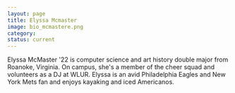 ```yaml
---
layout: page
title: Elyssa Mcmaster
image: bio_mcmastere.png
category:
status: current
---
```


Elyssa McMaster '22 is computer science and art history double major from Roanoke, Virginia. On campus, she's a member of the cheer squad and volunteers as a DJ at WLUR. Elyssa is an avid Philadelphia Eagles and New York Mets fan and enjoys kayaking and iced Americanos.
